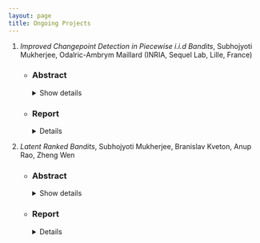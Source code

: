 ```yaml
---
layout: page
title: Ongoing Projects
---
```


1. *Improved Changepoint Detection in Piecewise i.i.d Bandits*, Subhojyoti Mukherjee, Odalric-Ambrym Maillard (INRIA, Sequel Lab, Lille, France)

   * ### Abstract ###
   
      <details>
        <summary>
          Show details
        </summary>
          <p> We consider the setup of stochastic multi-armed bandits in the case when reward distributions are piecewise i.i.d. with unknown changepoints. Out of generality, we assume the reward distributions to be bounded and thus do not restrict to specific parametric exponential families. Due to the regret minimization objective, we study the change of mean, in the context when not only the change times are unknown, but also the mean before and after any change. We focus on the case when changes happen simultaneously on all arms, and in stark contrast with the existing literature, we target gap-dependent (as opposed to only gap-independent) regret bounds involving the magnitude of changes and optimality-gaps. We introduce two simple adaptations of UCB-strategies that employ scan-statistics in order to actively detect the changepoints, without knowing in advance the number of changepoints G. We also derive gap-independent regret bounds. The first strategy UCB-CPD does not know the time horizon T and achieve a O(√(GT)log T) regret bound, while the second strategy ImpCPD makes use of the knowledge of T to remove the log T dependency thereby closing an important gap with respect to the lower bound. Empirically, ImpCPD outperforms most of the passive and adaptive algorithms except the oracle-based algorithms that have access to the exact changepoints in all the considered environments.</p>
      </details>
      
   * ### Report ###
    
      <details>
      [Download Report](/pdf/aistats_2019.pdf)
      </details>
    
2. *Latent Ranked Bandits*, Subhojyoti Mukherjee, Branislav Kveton, Anup Rao, Zheng Wen

   * ### Abstract ###
   
      <details>
        <summary>
          Show details
        </summary>
          <p> We study the problem of learning personalized ranked lists of diverse items for multiple users, from sequential observations of user preferences. The user-item preference matrix is non-negative and low-rank. Existing methods for solving similar problems are based on reconstructing the preference matrix from its noisy observations using matrix factorization techniques, and typically require strong assumptions on the reconstructed matrix. We depart from this standard approach and consider a family of low-rank matrices, where the set of most preferred items of all users is small and can be learned efficiently. Then we learn to present this set to each user in a personalized manner, in the order of the descending preferences of the user. We propose a computationally efficient algorithm that implements this procedure, and prove a sublinear bound on its n-step regret. We evaluate the algorithm empirically on several synthetic and real-world datasets. In all experiments, we outperform existing state-of-the-art algorithms. </p>
       </details>
    
    * ### Report ###
    
      <details>
      [Download Report](/pdf/paper.pdf)
      </details>
